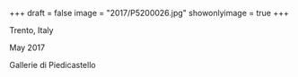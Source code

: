 +++
draft = false
image = "2017/P5200026.jpg"
showonlyimage = true
+++

Trento, Italy

May 2017
<!--more-->

Gallerie di Piedicastello
